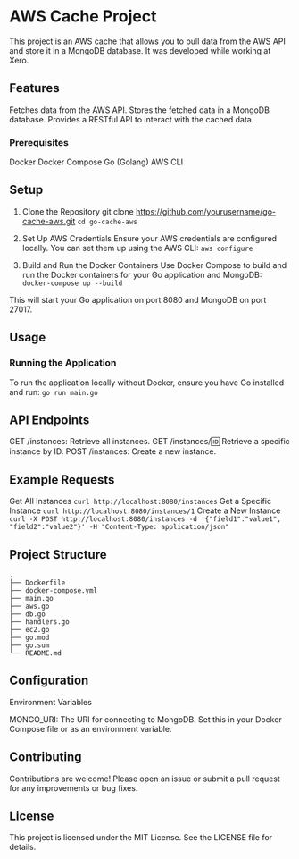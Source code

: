 # AWS Cache Project
This project is an AWS cache that allows you to pull data from the AWS API and store it in a MongoDB database. It was developed while working at Xero.

## Features
Fetches data from the AWS API.
Stores the fetched data in a MongoDB database.
Provides a RESTful API to interact with the cached data.
### Prerequisites
Docker
Docker Compose
Go (Golang)
AWS CLI
## Setup
1. Clone the Repository
git clone https://github.com/yourusername/go-cache-aws.git
`cd go-cache-aws`

2. Set Up AWS Credentials
Ensure your AWS credentials are configured locally.
You can set them up using the AWS CLI:
`aws configure`

4. Build and Run the Docker Containers
Use Docker Compose to build and run the Docker containers for your Go application and MongoDB:
`docker-compose up --build`

This will start your Go application on port 8080 and MongoDB on port 27017.

## Usage
### Running the Application
To run the application locally without Docker, ensure you have Go installed and run:
`go run main.go`

## API Endpoints
GET /instances: Retrieve all instances.
GET /instances/:id: Retrieve a specific instance by ID.
POST /instances: Create a new instance.


## Example Requests
Get All Instances
`curl http://localhost:8080/instances`
Get a Specific Instance
`curl http://localhost:8080/instances/1`
Create a New Instance
`curl -X POST http://localhost:8080/instances -d '{"field1":"value1", "field2":"value2"}' -H "Content-Type: application/json"`

## Project Structure

```
.
├── Dockerfile
├── docker-compose.yml
├── main.go
├── aws.go
├── db.go
├── handlers.go
├── ec2.go
├── go.mod
├── go.sum
└── README.md
```
## Configuration
Environment Variables

MONGO_URI: The URI for connecting to MongoDB. Set this in your Docker Compose file or as an environment variable.

## Contributing
Contributions are welcome! Please open an issue or submit a pull request for any improvements or bug fixes.

## License
This project is licensed under the MIT License. See the LICENSE file for details.

